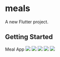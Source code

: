 # meals

A new Flutter project.

## Getting Started
Meal App 
![](ScreenShots/Screenshot_2023-07-01-16-45-54.png)     ![](ScreenShots/Screenshot_2023-07-01-16-46-21.png)
![](ScreenShots/Screenshot_2023-07-01-16-46-35.png)     ![](ScreenShots/Screenshot_2023-07-01-16-46-43.png)
![](ScreenShots/Screenshot_2023-07-01-16-46-52.png)
